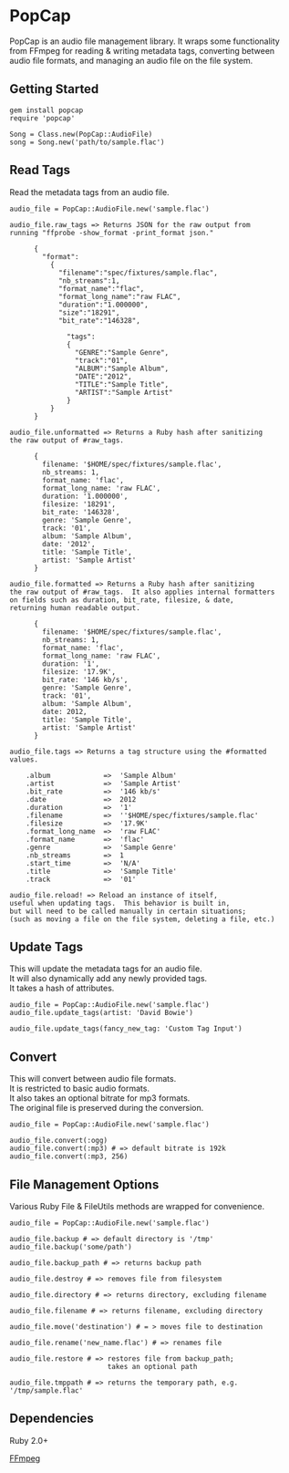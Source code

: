 PopCap
======

PopCap is an audio file management library.  It wraps some functionality from FFmpeg for reading & writing metadata tags, converting between audio file formats, and managing an audio file on the file system.

Getting Started
---------------

```
gem install popcap
require 'popcap'

Song = Class.new(PopCap::AudioFile)
song = Song.new('path/to/sample.flac')
```

Read Tags
---------

Read the metadata tags from an audio file.

```
audio_file = PopCap::AudioFile.new('sample.flac')

audio_file.raw_tags => Returns JSON for the raw output from 
running "ffprobe -show_format -print_format json."

      { 
        "format": 
          { 
            "filename":"spec/fixtures/sample.flac",
            "nb_streams":1,
            "format_name":"flac",
            "format_long_name":"raw FLAC",
            "duration":"1.000000",
            "size":"18291",
            "bit_rate":"146328",

              "tags": 
              { 
                "GENRE":"Sample Genre",
                "track":"01",
                "ALBUM":"Sample Album",
                "DATE":"2012",
                "TITLE":"Sample Title",
                "ARTIST":"Sample Artist" 
              }
          }
      }

audio_file.unformatted => Returns a Ruby hash after sanitizing 
the raw output of #raw_tags.

      {
        filename: '$HOME/spec/fixtures/sample.flac',
        nb_streams: 1,
        format_name: 'flac',
        format_long_name: 'raw FLAC',
        duration: '1.000000',
        filesize: '18291',
        bit_rate: '146328',
        genre: 'Sample Genre',
        track: '01',
        album: 'Sample Album',
        date: '2012',
        title: 'Sample Title',
        artist: 'Sample Artist'
      }

audio_file.formatted => Returns a Ruby hash after sanitizing 
the raw output of #raw_tags.  It also applies internal formatters 
on fields such as duration, bit_rate, filesize, & date,
returning human readable output.

      {
        filename: '$HOME/spec/fixtures/sample.flac',
        nb_streams: 1,
        format_name: 'flac',
        format_long_name: 'raw FLAC',
        duration: '1',
        filesize: '17.9K',
        bit_rate: '146 kb/s',
        genre: 'Sample Genre',
        track: '01',
        album: 'Sample Album',
        date: 2012,
        title: 'Sample Title',
        artist: 'Sample Artist'
      }

audio_file.tags => Returns a tag structure using the #formatted values.

    .album             =>  'Sample Album'
    .artist            =>  'Sample Artist'
    .bit_rate          =>  '146 kb/s'
    .date              =>  2012
    .duration          =>  '1'
    .filename          =>  ''$HOME/spec/fixtures/sample.flac'
    .filesize          =>  '17.9K'
    .format_long_name  =>  'raw FLAC'
    .format_name       =>  'flac'
    .genre             =>  'Sample Genre'
    .nb_streams        =>  1
    .start_time        =>  'N/A'
    .title             =>  'Sample Title'
    .track             =>  '01'

audio_file.reload! => Reload an instance of itself, 
useful when updating tags.  This behavior is built in, 
but will need to be called manually in certain situations; 
(such as moving a file on the file system, deleting a file, etc.)
```

Update Tags
-----------

This will update the metadata tags for an audio file.  
It will also dynamically add any newly provided tags.  
It takes a hash of attributes.

```
audio_file = PopCap::AudioFile.new('sample.flac')
audio_file.update_tags(artist: 'David Bowie')

audio_file.update_tags(fancy_new_tag: 'Custom Tag Input')
```

Convert
-------

This will convert between audio file formats.  
It is restricted to basic audio formats.  
It also takes an optional bitrate for mp3 formats.  
The original file is preserved during the conversion.

```
audio_file = PopCap::AudioFile.new('sample.flac')

audio_file.convert(:ogg)
audio_file.convert(:mp3) # => default bitrate is 192k
audio_file.convert(:mp3, 256)
```

File Management Options
-----------------------

Various Ruby File & FileUtils methods are wrapped for convenience.

```
audio_file = PopCap::AudioFile.new('sample.flac')

audio_file.backup # => default directory is '/tmp'
audio_file.backup('some/path')

audio_file.backup_path # => returns backup path

audio_file.destroy # => removes file from filesystem

audio_file.directory # => returns directory, excluding filename

audio_file.filename # => returns filename, excluding directory

audio_file.move('destination') # = > moves file to destination

audio_file.rename('new_name.flac') # => renames file

audio_file.restore # => restores file from backup_path; 
                        takes an optional path

audio_file.tmppath # => returns the temporary path, e.g. '/tmp/sample.flac'
```

Dependencies
------------
Ruby 2.0+

[FFmpeg](http://ffmpeg.org)
